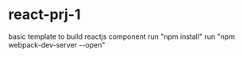 # react-prj-1
basic template to build reactjs component
run "npm install"
run "npm webpack-dev-server --open"
